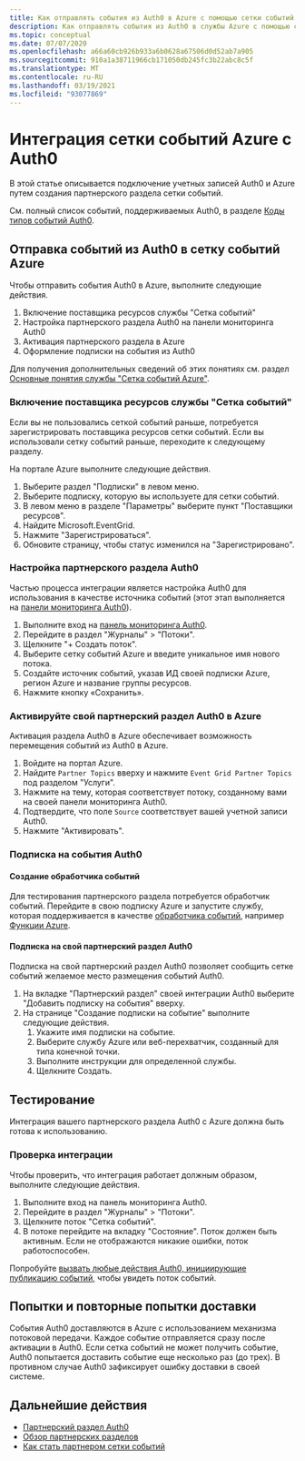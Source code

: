 ```yaml
---
title: Как отправлять события из Auth0 в Azure с помощью сетки событий Azure
description: Как отправлять события из Auth0 в службы Azure с помощью сетки событий Azure.
ms.topic: conceptual
ms.date: 07/07/2020
ms.openlocfilehash: a66a60cb926b933a6b0628a67506d0d52ab7a905
ms.sourcegitcommit: 910a1a38711966cb171050db245fc3b22abc8c5f
ms.translationtype: MT
ms.contentlocale: ru-RU
ms.lasthandoff: 03/19/2021
ms.locfileid: "93077869"
---
```

# <a name="integrate-azure-event-grid-with-auth0"></a>Интеграция сетки событий Azure с Auth0

В этой статье описывается подключение учетных записей Auth0 и Azure путем создания партнерского раздела сетки событий.

См. полный список событий, поддерживаемых Auth0, в разделе [Коды типов событий Auth0](https://auth0.com/docs/logs/references/log-event-type-codes).

## <a name="send-events-from-auth0-to-azure-event-grid"></a>Отправка событий из Auth0 в сетку событий Azure
Чтобы отправить события Auth0 в Azure, выполните следующие действия.

1. Включение поставщика ресурсов службы "Сетка событий"
1. Настройка партнерского раздела Auth0 на панели мониторинга Auth0
1. Активация партнерского раздела в Azure
1. Оформление подписки на события из Auth0

Для получения дополнительных сведений об этих понятиях см. раздел [Основные понятия службы "Сетка событий Azure"](concepts.md).

### <a name="enable-event-grid-resource-provider"></a>Включение поставщика ресурсов службы "Сетка событий"
Если вы не пользовались сеткой событий раньше, потребуется зарегистрировать поставщика ресурсов сетки событий. Если вы использовали сетку событий раньше, переходите к следующему разделу.

На портале Azure выполните следующие действия.
1. Выберите раздел "Подписки" в левом меню.
1. Выберите подписку, которую вы используете для сетки событий.
1. В левом меню в разделе "Параметры" выберите пункт "Поставщики ресурсов".
1. Найдите Microsoft.EventGrid.
1. Нажмите "Зарегистрироваться".
1. Обновите страницу, чтобы статус изменился на "Зарегистрировано".

### <a name="set-up-an-auth0-partner-topic"></a>Настройка партнерского раздела Auth0
Частью процесса интеграции является настройка Auth0 для использования в качестве источника событий (этот этап выполняется на [панели мониторинга Auth0](https://manage.auth0.com/)).

1. Выполните вход на [панель мониторинга Auth0](https://manage.auth0.com/).
1. Перейдите в раздел "Журналы" > "Потоки".
1. Щелкните "+ Создать поток".
1. Выберите сетку событий Azure и введите уникальное имя нового потока.
1. Создайте источник событий, указав ИД своей подписки Azure, регион Azure и название группы ресурсов. 
1. Нажмите кнопку «Сохранить».

### <a name="activate-your-auth0-partner-topic-in-azure"></a>Активируйте свой партнерский раздел Auth0 в Azure
Активация раздела Auth0 в Azure обеспечивает возможность перемещения событий из Auth0 в Azure.

1. Войдите на портал Azure.
1. Найдите `Partner Topics` вверху и нажмите `Event Grid Partner Topics` под разделом "Услуги".
1. Нажмите на тему, которая соответствует потоку, созданному вами на своей панели мониторинга Auth0.
1. Подтвердите, что поле `Source` соответствует вашей учетной записи Auth0.
1. Нажмите "Активировать".

### <a name="subscribe-to-auth0-events"></a>Подписка на события Auth0

#### <a name="create-an-event-handler"></a>Создание обработчика событий
Для тестирования партнерского раздела потребуется обработчик событий. Перейдите в свою подписку Azure и запустите службу, которая поддерживается в качестве [обработчика событий](event-handlers.md), например [Функции Azure](custom-event-to-function.md).

#### <a name="subscribe-to-your-auth0-partner-topic"></a>Подписка на свой партнерский раздел Auth0
Подписка на свой партнерский раздел Auth0 позволяет сообщить сетке событий желаемое место размещения событий Auth0.

1. На вкладке "Партнерский раздел" своей интеграции Auth0 выберите "Добавить подписку на события" вверху.
1. На странице "Создание подписки на событие" выполните следующие действия.
    1. Укажите имя подписки на событие.
    1. Выберите службу Azure или веб-перехватчик, созданный для типа конечной точки.
    1. Выполните инструкции для определенной службы.
    1. Щелкните Создать.

## <a name="testing"></a>Тестирование
Интеграция вашего партнерского раздела Auth0 с Azure должна быть готова к использованию.

### <a name="verify-the-integration"></a>Проверка интеграции
Чтобы проверить, что интеграция работает должным образом, выполните следующие действия.

1. Выполните вход на панель мониторинга Auth0.
1. Перейдите в раздел "Журналы" > "Потоки".
1. Щелкните поток "Сетка событий".
1. В потоке перейдите на вкладку "Состояние". Поток должен быть активным. Если не отображаются никакие ошибки, поток работоспособен.

Попробуйте [вызвать любые действия Auth0, инициирующие публикацию событий](https://auth0.com/docs/logs/references/log-event-type-codes), чтобы увидеть поток событий.

## <a name="delivery-attempts-and-retries"></a>Попытки и повторные попытки доставки
События Auth0 доставляются в Azure с использованием механизма потоковой передачи. Каждое событие отправляется сразу после активации в Auth0. Если сетка событий не может получить событие, Auth0 попытается доставить событие еще несколько раз (до трех). В противном случае Auth0 зафиксирует ошибку доставки в своей системе.

## <a name="next-steps"></a>Дальнейшие действия

- [Партнерский раздел Auth0](auth0-overview.md)
- [Обзор партнерских разделов](partner-events-overview.md)
- [Как стать партнером сетки событий](partner-onboarding-overview.md)